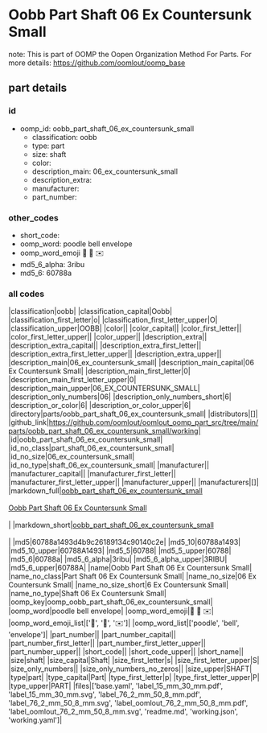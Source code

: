 # Oobb Part Shaft 06 Ex Countersunk Small  

note: This is part of OOMP the Oopen Organization Method For Parts. For more details: https://github.com/oomlout/oomp_base

##  part details





### id
* oomp_id: oobb_part_shaft_06_ex_countersunk_small
  * classification: oobb
  * type: part
  * size: shaft
  * color: 
  * description_main: 06_ex_countersunk_small
  * description_extra: 
  * manufacturer: 
  * part_number: 

### other_codes
* short_code: 
* oomp_word: poodle bell envelope
* oomp_word_emoji :poodle: :bell: :envelope:
* md5_6_alpha: 3ribu
* md5_6: 60788a

### all codes 
|classification|oobb|
|classification_capital|Oobb|
|classification_first_letter|o|
|classification_first_letter_upper|O|
|classification_upper|OOBB|
|color||
|color_capital||
|color_first_letter||
|color_first_letter_upper||
|color_upper||
|description_extra||
|description_extra_capital||
|description_extra_first_letter||
|description_extra_first_letter_upper||
|description_extra_upper||
|description_main|06_ex_countersunk_small|
|description_main_capital|06 Ex Countersunk Small|
|description_main_first_letter|0|
|description_main_first_letter_upper|0|
|description_main_upper|06_EX_COUNTERSUNK_SMALL|
|description_only_numbers|06|
|description_only_numbers_short|6|
|description_or_color|6|
|description_or_color_upper|6|
|directory|parts/oobb_part_shaft_06_ex_countersunk_small|
|distributors|[]|
|github_link|https://github.com/oomlout/oomlout_oomp_part_src/tree/main/parts/oobb_part_shaft_06_ex_countersunk_small/working|
|id|oobb_part_shaft_06_ex_countersunk_small|
|id_no_class|part_shaft_06_ex_countersunk_small|
|id_no_size|06_ex_countersunk_small|
|id_no_type|shaft_06_ex_countersunk_small|
|manufacturer||
|manufacturer_capital||
|manufacturer_first_letter||
|manufacturer_first_letter_upper||
|manufacturer_upper||
|manufacturers|[]|
|markdown_full|[oobb_part_shaft_06_ex_countersunk_small](https://github.com/oomlout/oomlout_oomp_part_src/tree/main/parts/oobb_part_shaft_06_ex_countersunk_small/working)<br>[](https://github.com/oomlout/oomlout_oomp_part_src/tree/main/parts/oobb_part_shaft_06_ex_countersunk_small/working)<br>[Oobb Part Shaft 06 Ex Countersunk Small](https://github.com/oomlout/oomlout_oomp_part_src/tree/main/parts/oobb_part_shaft_06_ex_countersunk_small/working)<br><br>|
|markdown_short|[oobb_part_shaft_06_ex_countersunk_small](https://github.com/oomlout/oomlout_oomp_part_src/tree/main/parts/oobb_part_shaft_06_ex_countersunk_small/working)<br><br>|
|md5|60788a1493d4b9c26189134c90140c2e|
|md5_10|60788a1493|
|md5_10_upper|60788A1493|
|md5_5|60788|
|md5_5_upper|60788|
|md5_6|60788a|
|md5_6_alpha|3ribu|
|md5_6_alpha_upper|3RIBU|
|md5_6_upper|60788A|
|name|Oobb Part Shaft 06 Ex Countersunk Small|
|name_no_class|Part Shaft 06 Ex Countersunk Small|
|name_no_size|06 Ex Countersunk Small|
|name_no_size_short|6 Ex Countersunk Small|
|name_no_type|Shaft 06 Ex Countersunk Small|
|oomp_key|oomp_oobb_part_shaft_06_ex_countersunk_small|
|oomp_word|poodle bell envelope|
|oomp_word_emoji|:poodle: :bell: :envelope:|
|oomp_word_emoji_list|[':poodle:', ':bell:', ':envelope:']|
|oomp_word_list|['poodle', 'bell', 'envelope']|
|part_number||
|part_number_capital||
|part_number_first_letter||
|part_number_first_letter_upper||
|part_number_upper||
|short_code||
|short_code_upper||
|short_name||
|size|shaft|
|size_capital|Shaft|
|size_first_letter|s|
|size_first_letter_upper|S|
|size_only_numbers||
|size_only_numbers_no_zeros||
|size_upper|SHAFT|
|type|part|
|type_capital|Part|
|type_first_letter|p|
|type_first_letter_upper|P|
|type_upper|PART|
|files|['base.yaml', 'label_15_mm_30_mm.pdf', 'label_15_mm_30_mm.svg', 'label_76_2_mm_50_8_mm.pdf', 'label_76_2_mm_50_8_mm.svg', 'label_oomlout_76_2_mm_50_8_mm.pdf', 'label_oomlout_76_2_mm_50_8_mm.svg', 'readme.md', 'working.json', 'working.yaml']|
